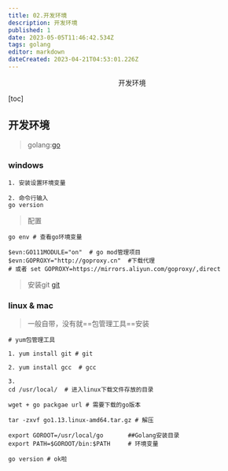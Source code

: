 ```yaml
---
title: 02.开发环境
description: 开发环境
published: 1
date: 2023-05-05T11:46:42.534Z
tags: golang
editor: markdown
dateCreated: 2023-04-21T04:53:01.226Z
---
```


<center>开发环境</center>



[toc]





## 开发环境

> golang:[go](https://golang.google.cn/dl/)



### windows

```shell
1. 安装设置环境变量

2. 命令行输入 
go version
```



> 配置

```shell
go env # 查看go环境变量

$evn:GO111MODULE="on"  # go mod管理项目
$evn:GOPROXY="http://goproxy.cn"  #下载代理  
# 或者 set GOPROXY=https://mirrors.aliyun.com/goproxy/,direct
```

> 安装git [git](https://git-scm.com/downloads)





### linux & mac

> 一般自带，没有就==包管理工具==安装



```shell
# yum包管理工具

1. yum install git # git

2. yum install gcc  # gcc

3. 
cd /usr/local/  # 进入linux下载文件存放的目录

wget + go packgae url # 需要下载的go版本

tar -zxvf go1.13.linux-amd64.tar.gz # 解压

export GOROOT=/usr/local/go       ##Golang安装目录
export PATH=$GOROOT/bin:$PATH     # 环境变量

go version # ok啦
```

















